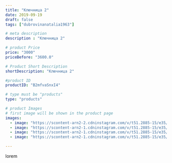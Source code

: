 ```yaml
---
title: "Ключница 2"
date: 2019-09-19
draft: false
tags: ["dubrovinanatalia1963"]

# meta description
description : "Ключница 2"

# product Price
price: "3000"
priceBefore: "3600.0"

# Product Short Description
shortDescription: "Ключница 2"

#product ID
productID: "B2mfvaSnxI4"

# type must be "products"
type: "products"

# product Images
# first image will be shown in the product page
images:
  - image: "https://scontent-arn2-2.cdninstagram.com/v/t51.2885-15/e35/70069173_133902261233420_3697816216453803636_n.jpg?se=7&tp=1&_nc_ht=scontent-arn2-2.cdninstagram.com&_nc_cat=108&_nc_ohc=A2aCUpuvfKEAX8Q22Eb&ccb=7-4&oh=621990fdbc79ec9341495d64bbd97d22&oe=6081A865&ig_cache_key=MjEzNjUzNDY2ODY5MDYxMTY4MQ%3D%3D.2-ccb7-4"
  - image: "https://scontent-arn2-1.cdninstagram.com/v/t51.2885-15/e35/69464425_152705239158338_4346821570324773777_n.jpg?se=7&tp=1&_nc_ht=scontent-arn2-1.cdninstagram.com&_nc_cat=102&_nc_ohc=ZxcH6Nk1k2wAX-BUZ88&ccb=7-4&oh=6218f95d8c60c8c03a5b03c36102b91d&oe=6084C5B3&ig_cache_key=MjEzNjUzNDY2ODY2NTYzNjYxMw%3D%3D.2-ccb7-4"
  - image: "https://scontent-arn2-1.cdninstagram.com/v/t51.2885-15/e35/69423267_1099183846956565_2507946943428300946_n.jpg?se=7&tp=1&_nc_ht=scontent-arn2-1.cdninstagram.com&_nc_cat=101&_nc_ohc=KteGEuyDOiUAX8jtYGi&ccb=7-4&oh=c0e5b1241c130c97958cfff5f6175c57&oe=608368FB&ig_cache_key=MjEzNjUzNDY2ODY4MjMwNzM0Ng%3D%3D.2-ccb7-4"
  - image: "https://scontent-arn2-1.cdninstagram.com/v/t51.2885-15/e35/70936902_753492961764025_4761760199584845332_n.jpg?se=7&tp=1&_nc_ht=scontent-arn2-1.cdninstagram.com&_nc_cat=101&_nc_ohc=z3qSrEw4DAgAX-kmU2r&ccb=7-4&oh=14fbfbb7f6f2559b773f4e3302dc3bd5&oe=60836B4C&ig_cache_key=MjEzNjUzNDY2ODY5MDcwNjc2Ng%3D%3D.2-ccb7-4"

---
```

lorem
